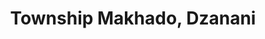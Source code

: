 ---
title: Township Makhado, Dzanani
url: /township-makhado-dzanani/
latitude: -22.898
longitude: 30.037
---